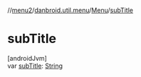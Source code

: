 //[menu2](../../../index.md)/[danbroid.util.menu](../index.md)/[Menu](index.md)/[subTitle](sub-title.md)

# subTitle

[androidJvm]\
var [subTitle](sub-title.md): [String](https://kotlinlang.org/api/latest/jvm/stdlib/kotlin/-string/index.html)
